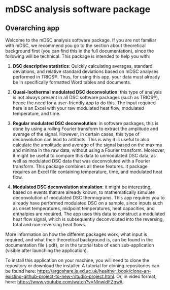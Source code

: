 # mDSC analysis software package

## Overarching app

Welcome to the mDSC analysis software package. If you are not familiar with mDSC, 
we recommend you go to the section about theoretical background first (you can find this in the full documentation), since the 
following will be technical. This package is intended to help you with:

1. **DSC descriptive statistics**: Quickly calculating averages, standard deviations, 
and relative standard deviations based on mDSC analyses performed in TRIOS®. Thus,
for using this app, your data must already be in specifically formatted Word tables 
and documents.  

2. **Quasi-Isothermal modulated DSC deconvolution**: this type of analysis is not 
always present in all DSC software packages (such as TRIOS®), hence the need for 
a user-friendly app to do this. The input required here is an Excel with your
raw modulated heat flow, modulated temperature, and time. 

3. **Regular modulated DSC deconvolution**: in software packages, this is done by 
using a rolling Fourier transform to extract the amplitude and average of the 
signal. However, in certain cases, this type of deconvolution can lead to artifacts.
This is why it is useful to also calculate the amplitude and average of the signal
based on the maxima and minima in the raw data, without using a Fourier transform.
Moreover, it might be useful to compare this data to unmodulated DSC data, as well
as modulated DSC data that was deconvoluted with a Fourier transform. This package
combines all these features. It package requires an Excel file containing 
temperature, time, and modulated heat flow. 

4. **Modulated DSC deconvolution simulation**: it might be interesting, based on 
events that are already known, to mathematically simulate deconvolution of 
modulated DSC thermograms. This app requires you to already have performed 
modulated DSC on a sample, since inputs such as onset temperatures, midpoint
temperatures, heat capacities, and enthalpies are required. The app uses this
data to construct a modulated heat flow signal, which is subsequently deconvoluted 
into the reversing, total and non-reversing heat flows.

More information on how the different packages work, what input is required, and what their theoretical background is, can be found in the documentation file (.pdf), or in the tutorial tabs of each sub-application (visible after launching the application).

To install this application on your machine, you will need to clone the repository or download the installer. A tutorial for cloning repositories can be found here: https://argoshare.is.ed.ac.uk/healthyr_book/clone-an-existing-github-project-to-new-rstudio-project.html. Or, in video format, here: https://www.youtube.com/watch?v=NInwldFZgwA.


